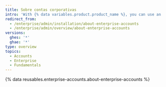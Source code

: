 ```yaml
---
title: Sobre contas corporativas
intro: 'With {% data variables.product.product_name %}, you can use an enterprise account to give administrators a single point of visibility and management.'
redirect_from:
  - /enterprise/admin/installation/about-enterprise-accounts
  - /enterprise/admin/overview/about-enterprise-accounts
versions:
  ghes: '*'
  ghae: '*'
type: overview
topics:
  - Accounts
  - Enterprise
  - Fundamentals
---
```


{% data reusables.enterprise-accounts.about-enterprise-accounts %}
